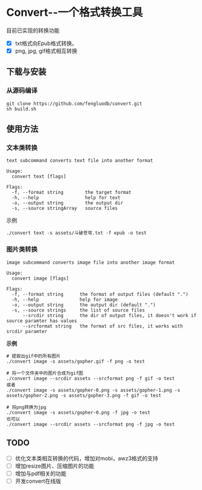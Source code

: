 # Convert--一个格式转换工具

目前已实现的转换功能

- [x] txt格式向Epub格式转换。
- [x] png, jpg, gif格式相互转换

## 下载与安装
### 从源码编译
```
git clone https://github.com/fengluodb/convert.git
sh build.sh
```

## 使用方法

### 文本类转换
```shell
text subcommand converts text file into another format

Usage:
  convert text [flags]

Flags:
  -f, --format string        the target format
  -h, --help                 help for text
  -o, --output string        the output dir
  -s, --source stringArray   source files
```

示例
```shell
./convert text -s assets/斗破苍穹.txt -f epub -o test
```

### 图片类转换
```text
image subcommand converts image file into another image format

Usage:
  convert image [flags]

Flags:
  -f, --format string      the format of output files (default ".")
  -h, --help               help for image
  -o, --output string      the output dir (default ".")
  -s, --source strings     the list of source files
      --srcdir string      the dir of output files, it doesn't work if source paramter has values
      --srcformat string   the format of src files, it works with srcdir paramter
```

**示例**
```shell
# 提取出gif中的所有图片
./convert image -s assets/gopher.gif -f png -o test

# 将一个文件夹中的图片合成为gif图
./convert image --srcdir assets --srcformat png -f gif -o test
或者
./convert image -s assets/gopher-0.png -s assets/gopher-1.png -s assets/gopher-2.png -s assets/gopher-3.png -f gif -o test

# 将png转换为jpg
./convert image -s assets/gopher-0.png -f jpg -o test
也可以
./convert image --srcdir assets --srcformat png -f jpg -o test
```

## TODO
- [ ] 优化文本类相互转换的代码，增加对mobi，awz3格式的支持
- [ ] 增加resize图片、压缩图片的功能
- [ ] 增加与pdf相关的功能
- [ ] 开发convert在线版